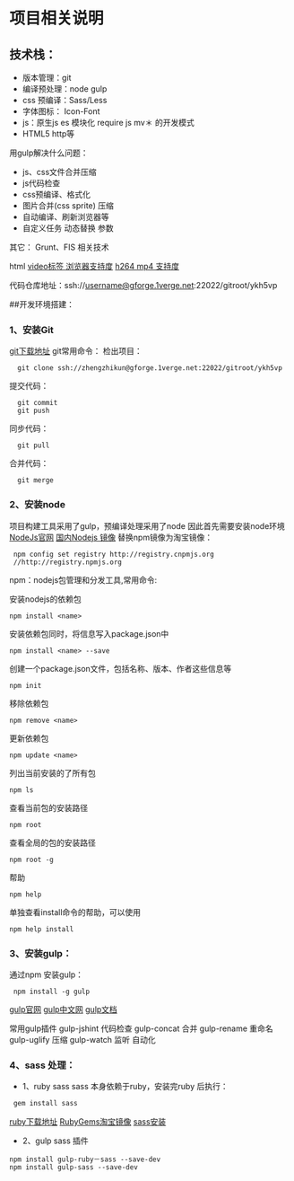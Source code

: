 # 项目相关说明

## 技术栈：
* 版本管理：git
* 编译预处理：node gulp
* css 预编译：Sass/Less
* 字体图标： Icon-Font
* js：原生js es 模块化 require js  mv＊ 的开发模式
* HTML5 http等

用gulp解决什么问题：
* js、css文件合并压缩
* js代码检查
* css预编译、格式化
* 图片合并(css sprite) 压缩
* 自动编译、刷新浏览器等
* 自定义任务 动态替换 参数

其它： Grunt、FIS   相关技术

html
[video标签 浏览器支持度](http://caniuse.com/#search=video)
[h264 mp4 支持度](http://caniuse.com/#feat=mpeg4)


代码仓库地址：ssh://username@gforge.1verge.net:22022/gitroot/ykh5vp

##开发环境搭建：
### 1、安装Git
[git下载地址](http://git-scm.com/download/)
git常用命令：
 检出项目：
 ```git
   git clone ssh://zhengzhikun@gforge.1verge.net:22022/gitroot/ykh5vp
```
 提交代码：
 ```git
   git commit
   git push
 ```
 同步代码：
 ```git
   git pull
 ```
 合并代码：
 ```git
   git merge
 ```
### 2、安装node
项目构建工具采用了gulp，预编译处理采用了node 因此首先需要安装node环境
[NodeJs官网](https://nodejs.org/)
[国内Nodejs 镜像](http://npm.taobao.org/mirrors/node)
替换npm镜像为淘宝镜像：
```node
 npm config set registry http://registry.cnpmjs.org
 //http://registry.npmjs.org
```

npm：nodejs包管理和分发工具,常用命令:

安装nodejs的依赖包
```node
npm install <name> 
```

安装依赖包同时，将信息写入package.json中
```node
npm install <name> --save 
``` 
创建一个package.json文件，包括名称、版本、作者这些信息等
```node
npm init 
``` 
移除依赖包
```node
npm remove <name>
```
更新依赖包
```node
npm update <name>
```
列出当前安装的了所有包
```node
npm ls 
```
查看当前包的安装路径
```node
npm root 
```
查看全局的包的安装路径
```node
npm root -g 
```
帮助
```node
npm help  
```
单独查看install命令的帮助，可以使用
```node
npm help install
```

### 3、安装gulp：
通过npm 安装gulp：
```node
 npm install -g gulp
``` 
[gulp官网](http://gulpjs.com)
[gulp中文网](http://www.gulpjs.com.cn/)
[gulp文档](http://www.gulpjs.com.cn/docs/api/)

常用gulp插件
 gulp-jshint 代码检查
 gulp-concat 合并
 gulp-rename 重命名
 gulp-uglify 压缩
 gulp-watch  监听 自动化

### 4、sass 处理：
* 1、ruby sass
sass 本身依赖于ruby，安装完ruby 后执行：
```ruby
 gem install sass
```
[ruby下载地址](http://rubyinstaller.org)
[RubyGems淘宝镜像](https://ruby.taobao.org/)
[sass安装](http://sass-lang.com/install)
* 2、gulp sass 插件
```node
npm install gulp-ruby－sass --save-dev
npm install gulp-sass --save-dev
``` 